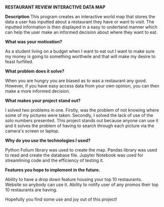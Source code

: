 **RESTAURANT REVIEW INTERACTIVE DATA MAP**

**Description**
This program creates an interactive world map that stores the data a user has inputted about a restaurant they have or want to visit. The inputted information is then displayed in a easy to undertand manner which can help the user make an informed decision about where they want to eat.


**What was your motivation?**

As a student living on a budget when I want to eat out I want to make sure my money is going to something worthwile and that will make my desire to feast furfilled.

**What problem does it solve?**

When you are hungry you are biased as to was a restaurant any good. However, if you have easy access data from your own opinion, you can then make a more informed decision.

**What makes your project stand out?**

I solved two problems in one. Firstly, was the problem of not knowing where some of my pictures were taken. Secondly, I solved the lack of use of the solo numbers presented.
This project stands out because anyone can use it and it solves the problem of having to search through each picture via the camera's screen or laptop.

**Why do you use the technologies I used?**

Python 
Folium library was used to create the map. 
Pandas library was used to read and create the database file. 
Jupyter Notebook was used for streamlining code and the efficiency of testing it.

**Features you hope to implement in the future.**

Ability to have a drop down feature housing your top 10 restaurants.
Website so anybody can use it.
Ability to notify user of any promos their top 10 restaurants are having.

Hopefully you find some use and joy out of this project!
